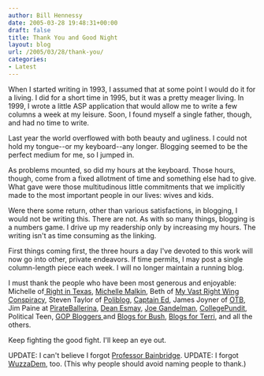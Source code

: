 ```yaml
---
author: Bill Hennessy
date: 2005-03-28 19:48:31+00:00
draft: false
title: Thank You and Good Night
layout: blog
url: /2005/03/28/thank-you/
categories:
- Latest
---
```


When I started writing in 1993, I assumed that at some point I would do it for a living.  I did for a short time in 1995, but it was a pretty meager living.  In 1999, I wrote a little ASP application that would allow me to write a few columns a week at my leisure.  Soon, I found myself a single father, though, and had no time to write.

Last year the world overflowed with both beauty and ugliness.  I could not hold my tongue--or my keyboard--any longer.  Blogging seemed to be the perfect medium for me, so I jumped in.

As problems mounted, so did my hours at the keyboard.  Those hours, though, come from a fixed allotment of time and something else had to give.  What gave were those multitudinous little commitments that we implicitly made to the most important people in our lives:  wives and kids.

Were there some return, other than various satisfactions, in blogging, I would not be writing this.  There are not.  As with so many things, blogging is a numbers game.  I drive up my readership only by increasing my hours.  The writing isn't as time consuming as the linking.

First things coming first, the three hours a day I've devoted to this work will now go into other, private endeavors.  If time permits, I may post a single column-length piece each week. I will no longer maintain a running blog.

I must thank the people who have been most generous and enjoyable:  Michelle of[ Right in Texas](https://rightintx.blogspot.com), [Michelle Malkin](https://michellemalkin.com), Beth of [My Vast Right Wing Conspiracy](https://bamapachyderm.com), Steven Taylor of [Poliblog](https://www.poliblogger.com), [Captain Ed](https://www.captainsquartersblog.com/mt/), James Joyner of [OTB](https://www.outsidethebeltway.com), Jim Paine at [PirateBallerina](https://www.pirateballerina.com/index.php), [Dean Esmay](https://www.deanesmay.com), [Joe Gandelman](https://themoderatevoice.com/), [CollegePundit](https://collegepundit.blogspot.com), Political Teen, [GOP Bloggers ](https://www.gopbloggers.com)and [Blogs for Bush](https://www.blogsforbush.com), [Blogs for Terri](https://www.blogsforterri.com), and all the others.

Keep fighting the good fight.  I'll keep an eye out.

UPDATE:  I can't believe I forgot [Professor Bainbridge](https://www.professorbainbridge.com).
UPDATE:  I forgot [WuzzaDem](https://www.wuzzadem.com/), too.  (This why people should avoid naming people to thank.) 
